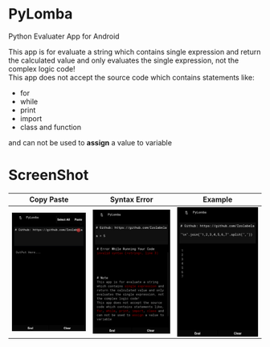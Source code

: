 # PyLomba
Python Evaluater App for Android

This app is for evaluate a string which contains single expression and return the calculated value and only evaluates the single expression, not the complex logic code!<br>
This app does not accept the source code which contains statements like:
+ for
+ while
+ print
+ import
+ class and function

and can not be used to **assign** a value to variable
<br>

# ScreenShot
| Copy Paste | Syntax Error | Example |
| --- | --- | --- |
| <img align="center" src="https://github.com/Izolabela/PyLomba/blob/main/PyLomba_1.png" /> | <img align="center" src="https://github.com/Izolabela/PyLomba/blob/main/PyLomba_2.png" /> | <img align="center" src="https://github.com/Izolabela/PyLomba/blob/main/PyLomba_3.png" />

<br>
